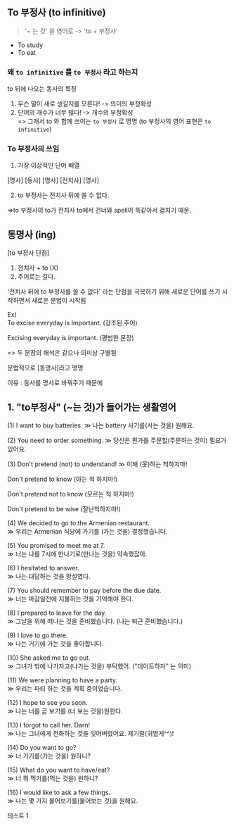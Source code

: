 ## To 부정사 (to infinitive)
 
>'~ 는 것' 을 영어로 -> 'to + 부정사'  
- To study  
- To eat

### 왜 `to infinitive` 를 `to 부정사` 라고 하는지

to 뒤에 나오는 동사의 특징
1. 무슨 말이 새로 생길지를 모른다! -> 의미의 부정확성
2. 단어의 개수가 너무 많다! -> 개수의 부정확성  
=> 그래서 to 와 함께 쓰이는 `to 부정사` 로 명명 (to 부정사의 영어 표현은 `to infinitive`)

### To 부정사의 쓰임

1. 가장 이상적인 단어 배열

 [명사]   [동사]   [명사]   [전치사]   [명사]

2. to 부정사는 전치사 뒤에 쓸 수 없다.

=>to 부정사의 to가 전치사 to에서 건너와 spell이 똑같아서 겹치기 때문.
         
## 동명사 (ing)

[to 부정사 단점]

1) 전치사 + to (X)  
2) 주어로는 길다.

'전치사 뒤에 to 부정사를 쓸 수 없다' 라는 단점을 극복하기 위해 새로운 단어를 쓰기 시작하면서 새로운 문법이 시작됨 

Ex)  
To excise everyday is Important. (강조된 주어)
 
Excising everyday is important. (평범한 문장)
 
=> 두 문장의 해석은 같으나 의미상 구별됨
  
문법적으로 [동명사]라고 명명

이유 : 동사를 명사로 바꿔주기 때문에

## 1. "to부정사" (~는 것)가 들어가는 생활영어 

(1) I want to buy batteries. ≫ 나는 battery 사기를(사는 것을) 원해요. 

(2) You need to order something. ≫ 당신은 뭔가를 주문할(주문하는 것이) 필요가 있어요. 

(3) Don't pretend (not) to understand! ≫ 이해 (못)하는 척하지마! 

Don't pretend to know (아는 척 하지마!)
    
Don't pretend not to know (모르는 척 하지마!) 
    
Don't pretend to be wise (잘난척하지마!) 

(4) We decided to go to the Armenian restaurant.  
≫ 우리는 Armenian 식당에 가기를 (가는 것을) 결정했습니다. 

(5) You promised to meet me at 7.  
≫ 너는 나를 7시에 만나기로(만나는 것을) 약속했잖아. 

(6) I hesitated to answer.  
≫ 나는 대답하는 것을 망설였다. 

(7) You should remember to pay before the due date.  
≫ 너는 마감일전에 지불하는 것을 기억해야 한다. 

(8) I prepared to leave for the day.  
≫ 그날을 위해 떠나는 것을 준비했습니다. (나는 퇴근 준비했습니다.) 

(9) I love to go there.  
≫ 나는 거기에 가는 것을 좋아합니다. 

(10) She asked me to go out.  
≫ 그녀가 밖에 나가자고(나가는 것을) 부탁했어. ("데이트하자" 는 의미)

(11) We were planning to have a party.  
≫ 우리는 파티 하는 것을 계획 중이었습니다. 

(12) I hope to see you soon.  
≫ 나는 너를 곧 보기를 (너 보는 것을)원한다. 

(13) I forgot to call her. Darn!  
≫ 나는 그녀에게 전화하는 것을 잊어버렸어요. 제기랄(귀엽게^^)!

(14) Do you want to go?  
≫ 너 가기를(가는 것을) 원하니? 	

(15) What do you want to have/eat?  
≫ 너 뭐 먹기를(먹는 것을) 원하니? 

(16) I would like to ask a few things.  
≫ 나는 몇 가지 물어보기를(물어보는 것)을 원해요. 





테스트  1
